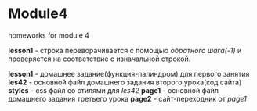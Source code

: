 # Module4
homeworks for module 4

**lesson1** - строка переворачивается с помощью *обратного шага(-1)* и проверяется на соответствие с изначальной строкой.

**lesson1** - домашнее задание(функция-палиндром) для первого занятия
**les42** - основной файл домашнего задания второго урока(код сайта)
**styles** - css файл со стилями для *les42*
**page1** - основной файл домашнего задания третьего урока
**page2** - сайт-переходник от *page1*
